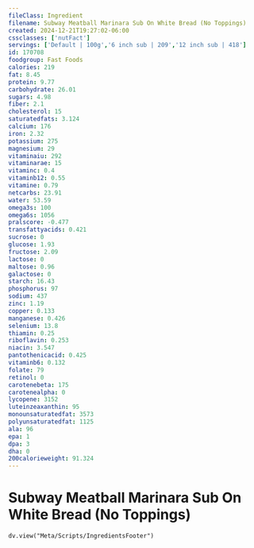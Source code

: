 ```yaml
---
fileClass: Ingredient
filename: Subway Meatball Marinara Sub On White Bread (No Toppings)
created: 2024-12-21T19:27:02-06:00
cssclasses: ['nutFact']
servings: ['Default | 100g','6 inch sub | 209','12 inch sub | 418']
id: 170708
foodgroup: Fast Foods
calories: 219
fat: 8.45
protein: 9.77
carbohydrate: 26.01
sugars: 4.98
fiber: 2.1
cholesterol: 15
saturatedfats: 3.124
calcium: 176
iron: 2.32
potassium: 275
magnesium: 29
vitaminaiu: 292
vitaminarae: 15
vitaminc: 0.4
vitaminb12: 0.55
vitamine: 0.79
netcarbs: 23.91
water: 53.59
omega3s: 100
omega6s: 1056
pralscore: -0.477
transfattyacids: 0.421
sucrose: 0
glucose: 1.93
fructose: 2.09
lactose: 0
maltose: 0.96
galactose: 0
starch: 16.43
phosphorus: 97
sodium: 437
zinc: 1.19
copper: 0.133
manganese: 0.426
selenium: 13.8
thiamin: 0.25
riboflavin: 0.253
niacin: 3.547
pantothenicacid: 0.425
vitaminb6: 0.132
folate: 79
retinol: 0
carotenebeta: 175
carotenealpha: 0
lycopene: 3152
luteinzeaxanthin: 95
monounsaturatedfat: 3573
polyunsaturatedfat: 1125
ala: 96
epa: 1
dpa: 3
dha: 0
200calorieweight: 91.324
---
```


# Subway Meatball Marinara Sub On White Bread (No Toppings)

```dataviewjs
dv.view("Meta/Scripts/IngredientsFooter")
```